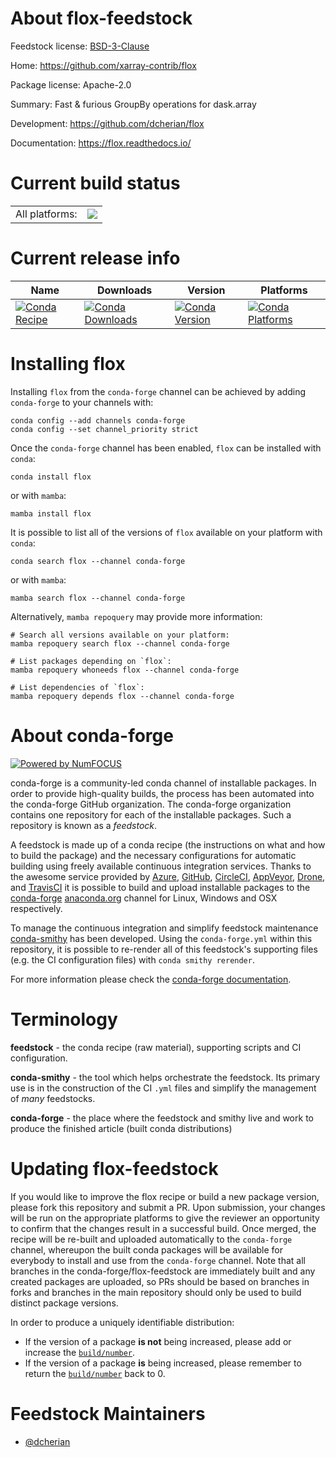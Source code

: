 About flox-feedstock
====================

Feedstock license: [BSD-3-Clause](https://github.com/conda-forge/flox-feedstock/blob/main/LICENSE.txt)

Home: https://github.com/xarray-contrib/flox

Package license: Apache-2.0

Summary: Fast & furious GroupBy operations for dask.array

Development: https://github.com/dcherian/flox

Documentation: https://flox.readthedocs.io/

Current build status
====================


<table><tr><td>All platforms:</td>
    <td>
      <a href="https://dev.azure.com/conda-forge/feedstock-builds/_build/latest?definitionId=14575&branchName=main">
        <img src="https://dev.azure.com/conda-forge/feedstock-builds/_apis/build/status/flox-feedstock?branchName=main">
      </a>
    </td>
  </tr>
</table>

Current release info
====================

| Name | Downloads | Version | Platforms |
| --- | --- | --- | --- |
| [![Conda Recipe](https://img.shields.io/badge/recipe-flox-green.svg)](https://anaconda.org/conda-forge/flox) | [![Conda Downloads](https://img.shields.io/conda/dn/conda-forge/flox.svg)](https://anaconda.org/conda-forge/flox) | [![Conda Version](https://img.shields.io/conda/vn/conda-forge/flox.svg)](https://anaconda.org/conda-forge/flox) | [![Conda Platforms](https://img.shields.io/conda/pn/conda-forge/flox.svg)](https://anaconda.org/conda-forge/flox) |

Installing flox
===============

Installing `flox` from the `conda-forge` channel can be achieved by adding `conda-forge` to your channels with:

```
conda config --add channels conda-forge
conda config --set channel_priority strict
```

Once the `conda-forge` channel has been enabled, `flox` can be installed with `conda`:

```
conda install flox
```

or with `mamba`:

```
mamba install flox
```

It is possible to list all of the versions of `flox` available on your platform with `conda`:

```
conda search flox --channel conda-forge
```

or with `mamba`:

```
mamba search flox --channel conda-forge
```

Alternatively, `mamba repoquery` may provide more information:

```
# Search all versions available on your platform:
mamba repoquery search flox --channel conda-forge

# List packages depending on `flox`:
mamba repoquery whoneeds flox --channel conda-forge

# List dependencies of `flox`:
mamba repoquery depends flox --channel conda-forge
```


About conda-forge
=================

[![Powered by
NumFOCUS](https://img.shields.io/badge/powered%20by-NumFOCUS-orange.svg?style=flat&colorA=E1523D&colorB=007D8A)](https://numfocus.org)

conda-forge is a community-led conda channel of installable packages.
In order to provide high-quality builds, the process has been automated into the
conda-forge GitHub organization. The conda-forge organization contains one repository
for each of the installable packages. Such a repository is known as a *feedstock*.

A feedstock is made up of a conda recipe (the instructions on what and how to build
the package) and the necessary configurations for automatic building using freely
available continuous integration services. Thanks to the awesome service provided by
[Azure](https://azure.microsoft.com/en-us/services/devops/), [GitHub](https://github.com/),
[CircleCI](https://circleci.com/), [AppVeyor](https://www.appveyor.com/),
[Drone](https://cloud.drone.io/welcome), and [TravisCI](https://travis-ci.com/)
it is possible to build and upload installable packages to the
[conda-forge](https://anaconda.org/conda-forge) [anaconda.org](https://anaconda.org/)
channel for Linux, Windows and OSX respectively.

To manage the continuous integration and simplify feedstock maintenance
[conda-smithy](https://github.com/conda-forge/conda-smithy) has been developed.
Using the ``conda-forge.yml`` within this repository, it is possible to re-render all of
this feedstock's supporting files (e.g. the CI configuration files) with ``conda smithy rerender``.

For more information please check the [conda-forge documentation](https://conda-forge.org/docs/).

Terminology
===========

**feedstock** - the conda recipe (raw material), supporting scripts and CI configuration.

**conda-smithy** - the tool which helps orchestrate the feedstock.
                   Its primary use is in the construction of the CI ``.yml`` files
                   and simplify the management of *many* feedstocks.

**conda-forge** - the place where the feedstock and smithy live and work to
                  produce the finished article (built conda distributions)


Updating flox-feedstock
=======================

If you would like to improve the flox recipe or build a new
package version, please fork this repository and submit a PR. Upon submission,
your changes will be run on the appropriate platforms to give the reviewer an
opportunity to confirm that the changes result in a successful build. Once
merged, the recipe will be re-built and uploaded automatically to the
`conda-forge` channel, whereupon the built conda packages will be available for
everybody to install and use from the `conda-forge` channel.
Note that all branches in the conda-forge/flox-feedstock are
immediately built and any created packages are uploaded, so PRs should be based
on branches in forks and branches in the main repository should only be used to
build distinct package versions.

In order to produce a uniquely identifiable distribution:
 * If the version of a package **is not** being increased, please add or increase
   the [``build/number``](https://docs.conda.io/projects/conda-build/en/latest/resources/define-metadata.html#build-number-and-string).
 * If the version of a package **is** being increased, please remember to return
   the [``build/number``](https://docs.conda.io/projects/conda-build/en/latest/resources/define-metadata.html#build-number-and-string)
   back to 0.

Feedstock Maintainers
=====================

* [@dcherian](https://github.com/dcherian/)


<!-- dummy commit to enable rerendering -->

